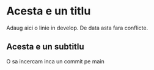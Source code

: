 # Acesta e un titlu

Adaug aici o linie in develop.
De data asta fara conflicte.

## Acesta e un subtitlu

O sa incercam inca un commit pe main
